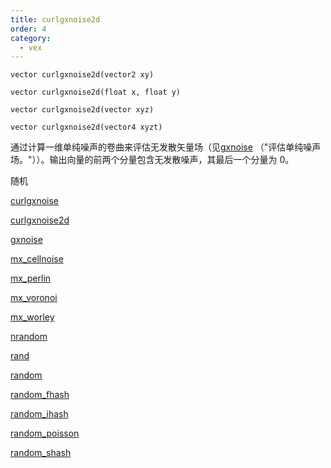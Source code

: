 ```yaml
---
title: curlgxnoise2d
order: 4
category:
  - vex
---
```


`vector curlgxnoise2d(vector2 xy)`

`vector curlgxnoise2d(float x, float y)`

`vector curlgxnoise2d(vector xyz)`

`vector curlgxnoise2d(vector4 xyzt)`

通过计算一维单纯噪声的卷曲来评估无发散矢量场（见[gxnoise](gxnoise.html) （"评估单纯噪声场。"））。输出向量的前两个分量包含无发散噪声，其最后一个分量为 0。

随机

[curlgxnoise](curlgxnoise.html)

[curlgxnoise2d](curlgxnoise2d.html)

[gxnoise](gxnoise.html)

[mx_cellnoise](mx_cellnoise.html)

[mx_perlin](mx_perlin.html)

[mx_voronoi](mx_voronoi.html)

[mx_worley](mx_worley.html)

[nrandom](nrandom.html)

[rand](rand.html)

[random](random.html)

[random_fhash](random_fhash.html)

[random_ihash](random_ihash.html)

[random_poisson](random_poisson.html)

[random_shash](random_shash.html)
